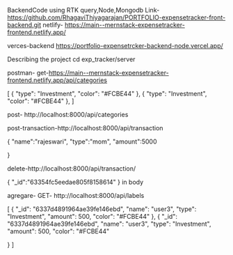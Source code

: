 
BackendCode using RTK query,Node,Mongodb
Link-     https://github.com/RhagaviThiyagarajan/PORTFOLIO-expensetracker-front-backend.git
netlify-  https://main--mernstack-expensetracker-frontend.netlify.app/

verces-backend
https://portfolio-expensetrcker-backend-node.vercel.app/

Describing the project
cd exp_tracker/server

postman- get-https://main--mernstack-expensetracker-frontend.netlify.app/api/categories

[ { "type": "Investment", "color": "#FCBE44" }, { "type": "Investment", "color": "#FCBE44" }, ]

post- http://localhost:8000/api/categories

post-transaction-http://localhost:8000/api/transaction

{ "name":"rajeswari", "type":"mom", "amount":5000

}

delete-http://localhost:8000/api/transaction/

{ "_id":"63354fc5eedae805f8158614" } in body

agregare- GET- http://localhost:8000/api/labels

[ { "_id": "6337d4891964ae39fe146ebd", "name": "user3", "type": "Investment", "amount": 500, "color": "#FCBE44" }, { "_id": "6337d4891964ae39fe146ebd", "name": "user3", "type": "Investment", "amount": 500, "color": "#FCBE44"

  }
  ]
